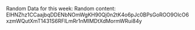 Random Data for this week: Random content: ElHNZhz1CCaajbqDDENbNOmWgKH90Qj0n2tK4o6pJc0BPsGoROO9OlcO6xzmWQutXmT1431S6RFlLmRr1nMIMDtXdMormWRui84y
